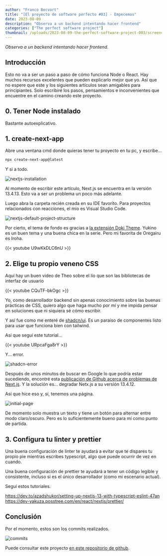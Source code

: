 ```yaml
---
author: "Franco Becvort"
title: "[El proyecto de software perfecto #03] - Empecemos"
date: 2023-08-09
description: "Observa a un backend intentando hacer frontend"
categories: ["The perfect software project"]
thumbnail: /uploads/2023-08-09-the-perfect-software-project-003/screencapture-localhost-3000-2023-08-08-17_13_23.png
---
```


_Observa a un backend intentando hacer frontend._

## Introducción

Esto no va a ser un paso a paso de cómo funciona Node o React. Hay muchos recursos excelentes que pueden explicarlo mejor que yo. Así que no espere que este y los siguientes artículos sean amigables para principiantes. Solo escribiré los pasos, pensamientos e inconvenientes que encuentre en el camino creando este proyecto.

## 0. Tener Node instalado

Bastante autoexplicativo.

## 1. create-next-app

Abre una ventana cmd donde quieras tener tu proyecto en tu pc, y escribe...

```bash
npx create-next-app@latest
```

Y si a todo.

![nextjs-installation](/uploads/2023-08-09-the-perfect-software-project-003/Screenshot-2023-08-08-153732.png)

Al momento de escribir este artículo, Next.js se encuentra en la versión 13.4.13. Esto va a ser un problema un poco más adelante.

Luego abra la carpeta recién creada en su IDE favorito. Para proyectos relacionados con reacciones, el mío es Visual Studio Code.

![nextjs-default-project-structure](/uploads/2023-08-09-the-perfect-software-project-003/Screenshot-2023-08-08-154207.png)

Por cierto, el tema de fondo es gracias a [la extensión Doki Theme](https://github.com/doki-theme/doki-theme-vscode). Yukino es un buen tema y una buena chica en la serie. Pero mi favorita de Oregairu es Iroha.

{{< youtube U9wKkDLC6nU >}}

## 2. Elige tu propio veneno CSS

Aquí hay un buen video de Theo sobre el lío que son las bibliotecas de interfaz de usuario

{{< youtube CQuTF-bkOgc >}}

Yo, como desarrollador backend sin apenas conocimiento sobre las buenas prácticas de CSS, quiero algo que haga mucho por mí y me impida pensar en soluciones que ni siquiera sé cómo escribir.

Y así fue como me enteré de [shadcn/ui](https://ui.shadcn.com/). Es un paraíso de componentes listo para usar que funciona bien con tailwind.

Así que seguí este tutorial...

{{< youtube URpcaFga8rY >}}

Y... error.

![shadcn-error](/uploads/2023-08-09-the-perfect-software-project-003/screencapture-localhost-3000-2023-08-08-16_46_35.png)

Después de unos minutos de buscar en Google lo que podría estar sucediendo, encontré esta [publicación de Github acerca de problemas de Next.js](https://github.com/vercel/next.js/issues/53605). Y la solución es... degradar Netx.js a su versión 13.4.12.

Así que hice eso y, sí, tenemos una página.

![initial-page](/uploads/2023-08-09-the-perfect-software-project-003/screencapture-localhost-3000-2023-08-08-17_13_23.png)

De momento solo muestra un texto y tiene un botón para alternar entre modo claro/oscuro. Pero es lo suficientemente bueno para mí como punto de partida.

## 3. Configura tu linter y prettier

Una buena configuración de linter te ayudará a evitar que te dispares tu propio pie mientras escribes typescript, algo que puede ocurrir de vez en cuando.

Una buena configuración de prettier te ayudará a tener un código legible y consistente, incluso si es el único desarrollador (como mi escenario actual).

Seguí estos tutoriales.

https://dev.to/azadshukor/setting-up-nextjs-13-with-typescript-eslint-47an
https://dev-yakuza.posstree.com/en/react/nextjs/prettier/

## Conclusión

Por el momento, estos son los commits realizados.

![commits](/uploads/2023-08-09-the-perfect-software-project-003/Screenshot-2023-08-08-21-921.png)

Puede consultar este proyecto [en este repositorio de github](https://github.com/franBec/sigem-monolith).
